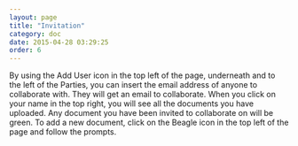 ```yaml
---
layout: page
title: "Invitation"
category: doc
date: 2015-04-28 03:29:25
order: 6
---
```


By using the Add User icon in the top left of the page, underneath and to the left of the Parties, you can insert the email address of anyone to collaborate with.  They will get an email to collaborate.  When you click on your name in the top right, you will see all the documents you have uploaded.  Any document you have been invited to collaborate on will be green.
To add a new document, click on the Beagle icon in the top left of the page and follow the prompts.
